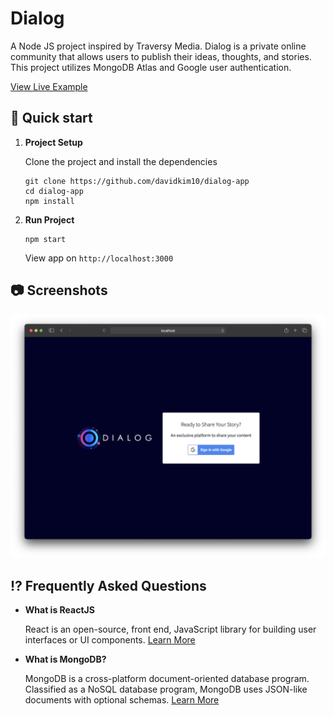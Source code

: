 # Dialog

A Node JS project inspired by Traversy Media. Dialog is a private online community that allows users to publish their ideas, thoughts, and stories. This project utilizes MongoDB Atlas and Google user authentication.

[View Live Example](https://dialog-project.herokuapp.com/)

## 🚀 Quick start

1.  **Project Setup**

    Clone the project and install the dependencies

    ```shell
    git clone https://github.com/davidkim10/dialog-app
    cd dialog-app
    npm install
    ```

2.  **Run Project**

    ```shell
    npm start
    ```

    View app on `http://localhost:3000`

## 📷 Screenshots

![Screenshots](./public/screenshots/login.png)

## ⁉️ Frequently Asked Questions

- **What is ReactJS**

  React is an open-source, front end, JavaScript library for building user interfaces or UI components.
  <a href="https://reactjs.org/" target="_blank">Learn More</a>

- **What is MongoDB?**

  MongoDB is a cross-platform document-oriented database program. Classified as a NoSQL database program, MongoDB uses JSON-like documents with optional schemas. <a href="https://www.mongodb.com/" target="_blank">Learn More</a>
